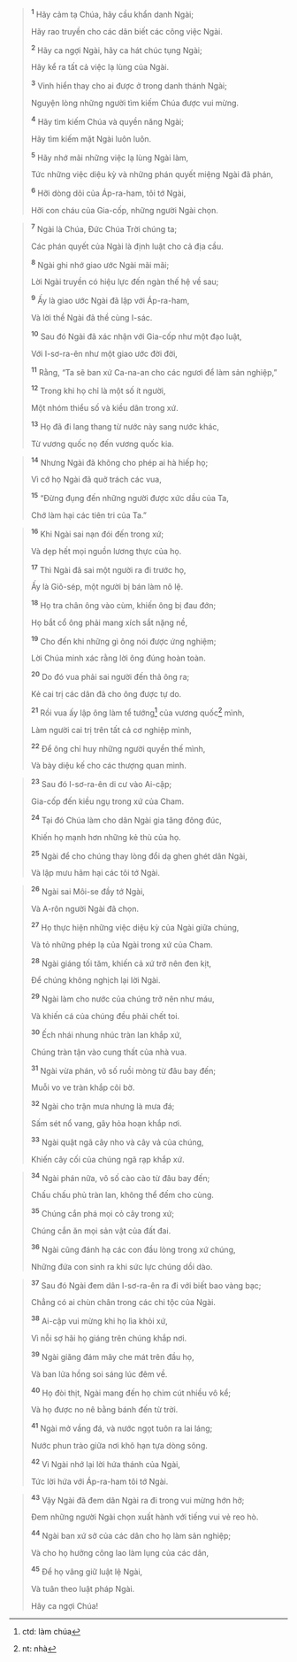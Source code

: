 > <sup><b>1</b></sup> Hãy cảm tạ Chúa, hãy cầu khẩn danh Ngài;
> 
> Hãy rao truyền cho các dân biết các công việc Ngài.
> 
> <sup><b>2</b></sup> Hãy ca ngợi Ngài, hãy ca hát chúc tụng Ngài;
> 
> Hãy kể ra tất cả việc lạ lùng của Ngài.
> 
> <sup><b>3</b></sup> Vinh hiển thay cho ai được ở trong danh thánh Ngài;
> 
> Nguyện lòng những người tìm kiếm Chúa được vui mừng.
> 
> <sup><b>4</b></sup> Hãy tìm kiếm Chúa và quyền năng Ngài;
> 
> Hãy tìm kiếm mặt Ngài luôn luôn.
> 
> <sup><b>5</b></sup> Hãy nhớ mãi những việc lạ lùng Ngài làm,
> 
> Tức những việc diệu kỳ và những phán quyết miệng Ngài đã phán,
> 
> <sup><b>6</b></sup> Hỡi dòng dõi của Áp-ra-ham, tôi tớ Ngài,
> 
> Hỡi con cháu của Gia-cốp, những người Ngài chọn.
>


> <sup><b>7</b></sup> Ngài là Chúa, Ðức Chúa Trời chúng ta;
> 
> Các phán quyết của Ngài là định luật cho cả địa cầu.
> 
> <sup><b>8</b></sup> Ngài ghi nhớ giao ước Ngài mãi mãi;
> 
> Lời Ngài truyền có hiệu lực đến ngàn thế hệ về sau;
> 
> <sup><b>9</b></sup> Ấy là giao ước Ngài đã lập với Áp-ra-ham,
> 
> Và lời thề Ngài đã thề cùng I-sác.
> 
> <sup><b>10</b></sup> Sau đó Ngài đã xác nhận với Gia-cốp như một đạo luật,
> 
> Với I-sơ-ra-ên như một giao ước đời đời,
> 
> <sup><b>11</b></sup> Rằng, “Ta sẽ ban xứ Ca-na-an cho các ngươi để làm sản nghiệp,”
> 
> <sup><b>12</b></sup> Trong khi họ chỉ là một số ít người,
> 
> Một nhóm thiểu số và kiều dân trong xứ.
> 
> <sup><b>13</b></sup> Họ đã đi lang thang từ nước này sang nước khác,
> 
> Từ vương quốc nọ đến vương quốc kia.
>


> <sup><b>14</b></sup> Nhưng Ngài đã không cho phép ai hà hiếp họ;
> 
> Vì cớ họ Ngài đã quở trách các vua,
> 
> <sup><b>15</b></sup> “Ðừng đụng đến những người được xức dầu của Ta,
> 
> Chớ làm hại các tiên tri của Ta.”
>


> <sup><b>16</b></sup> Khi Ngài sai nạn đói đến trong xứ;
> 
> Và dẹp hết mọi nguồn lương thực của họ.
> 
> <sup><b>17</b></sup> Thì Ngài đã sai một người ra đi trước họ,
> 
> Ấy là Giô-sép, một người bị bán làm nô lệ.
> 
> <sup><b>18</b></sup> Họ tra chân ông vào cùm, khiến ông bị đau đớn;
> 
> Họ bắt cổ ông phải mang xích sắt nặng nề,
> 
> <sup><b>19</b></sup> Cho đến khi những gì ông nói được ứng nghiệm;
> 
> Lời Chúa minh xác rằng lời ông đúng hoàn toàn.
> 
> <sup><b>20</b></sup> Do đó vua phải sai người đến thả ông ra;
> 
> Kẻ cai trị các dân đã cho ông được tự do.
> 
> <sup><b>21</b></sup> Rồi vua ấy lập ông làm tể tướng[^1-c52671a1-a4e3-4922-8c22-6443016d0561] của vương quốc[^2-c52671a1-a4e3-4922-8c22-6443016d0561] mình,
> 
> Làm người cai trị trên tất cả cơ nghiệp mình,
> 
> <sup><b>22</b></sup> Ðể ông chỉ huy những người quyền thế mình,
> 
> Và bày diệu kế cho các thượng quan mình.
>


> <sup><b>23</b></sup> Sau đó I-sơ-ra-ên di cư vào Ai-cập;
> 
> Gia-cốp đến kiều ngụ trong xứ của Cham.
> 
> <sup><b>24</b></sup> Tại đó Chúa làm cho dân Ngài gia tăng đông đúc,
> 
> Khiến họ mạnh hơn những kẻ thù của họ.
> 
> <sup><b>25</b></sup> Ngài để cho chúng thay lòng đổi dạ ghen ghét dân Ngài,
> 
> Và lập mưu hãm hại các tôi tớ Ngài.
>


> <sup><b>26</b></sup> Ngài sai Môi-se đầy tớ Ngài,
> 
> Và A-rôn người Ngài đã chọn.
> 
> <sup><b>27</b></sup> Họ thực hiện những việc diệu kỳ của Ngài giữa chúng,
> 
> Và tỏ những phép lạ của Ngài trong xứ của Cham.
> 
> <sup><b>28</b></sup> Ngài giáng tối tăm, khiến cả xứ trở nên đen kịt,
> 
> Ðể chúng không nghịch lại lời Ngài.
> 
> <sup><b>29</b></sup> Ngài làm cho nước của chúng trở nên như máu,
> 
> Và khiến cá của chúng đều phải chết toi.
> 
> <sup><b>30</b></sup> Ếch nhái nhung nhúc tràn lan khắp xứ,
> 
> Chúng tràn tận vào cung thất của nhà vua.
> 
> <sup><b>31</b></sup> Ngài vừa phán, vô số ruồi mòng từ đâu bay đến;
> 
> Muỗi vo ve tràn khắp cõi bờ.
> 
> <sup><b>32</b></sup> Ngài cho trận mưa nhưng là mưa đá;
> 
> Sấm sét nổ vang, gây hỏa hoạn khắp nơi.
> 
> <sup><b>33</b></sup> Ngài quật ngã cây nho và cây vả của chúng,
> 
> Khiến cây cối của chúng ngã rạp khắp xứ.
>


> <sup><b>34</b></sup> Ngài phán nữa, vô số cào cào từ đâu bay đến;
> 
> Chấu chấu phủ tràn lan, không thể đếm cho cùng.
> 
> <sup><b>35</b></sup> Chúng cắn phá mọi cỏ cây trong xứ;
> 
> Chúng cắn ăn mọi sản vật của đất đai.
> 
> <sup><b>36</b></sup> Ngài cũng đánh hạ các con đầu lòng trong xứ chúng,
> 
> Những đứa con sinh ra khi sức lực chúng dồi dào.
>


> <sup><b>37</b></sup> Sau đó Ngài đem dân I-sơ-ra-ên ra đi với biết bao vàng bạc;
> 
> Chẳng có ai chùn chân trong các chi tộc của Ngài.
> 
> <sup><b>38</b></sup> Ai-cập vui mừng khi họ lìa khỏi xứ,
> 
> Vì nỗi sợ hãi họ giáng trên chúng khắp nơi.
> 
> <sup><b>39</b></sup> Ngài giăng đám mây che mát trên đầu họ,
> 
> Và ban lửa hồng soi sáng lúc đêm về.
> 
> <sup><b>40</b></sup> Họ đòi thịt, Ngài mang đến họ chim cút nhiều vô kể;
> 
> Và họ được no nê bằng bánh đến từ trời.
> 
> <sup><b>41</b></sup> Ngài mở vầng đá, và nước ngọt tuôn ra lai láng;
> 
> Nước phun trào giữa nơi khô hạn tựa dòng sông.
> 
> <sup><b>42</b></sup> Vì Ngài nhớ lại lời hứa thánh của Ngài,
> 
> Tức lời hứa với Áp-ra-ham tôi tớ Ngài.
>


> <sup><b>43</b></sup> Vậy Ngài đã đem dân Ngài ra đi trong vui mừng hớn hở;
> 
> Ðem những người Ngài chọn xuất hành với tiếng vui vẻ reo hò.
> 
> <sup><b>44</b></sup> Ngài ban xứ sở của các dân cho họ làm sản nghiệp;
> 
> Và cho họ hưởng công lao làm lụng của các dân,
> 
> <sup><b>45</b></sup> Ðể họ vâng giữ luật lệ Ngài,
> 
> Và tuân theo luật pháp Ngài.
> 
> Hãy ca ngợi Chúa!
>

[^1-c52671a1-a4e3-4922-8c22-6443016d0561]: ctd: làm chúa
[^2-c52671a1-a4e3-4922-8c22-6443016d0561]: nt: nhà